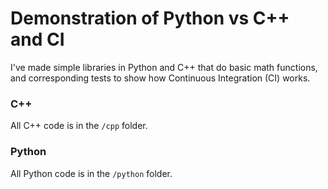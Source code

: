 # Demonstration of Python vs C++ and CI

I've made simple libraries in Python and C++ that do basic math functions, and corresponding tests to show how Continuous Integration (CI) works.

### C++
All C++ code is in the `/cpp` folder.

### Python
All Python code is in the `/python` folder.
